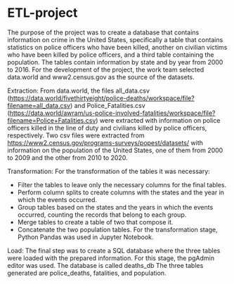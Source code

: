 # ETL-project


The purpose of the project was to create a database that contains information on crime in the United States, specifically a table that contains statistics on police officers who have been killed, another on civilian victims who have been killed by police officers, and a third table containing the population. The tables contain information by state and by year from 2000 to 2016.
For the development of the project, the work team selected data.world  and www2.census.gov as the source of the datasets.

Extraction:
From data.world, the files all_data.csv (https://data.world/fivethirtyeight/police-deaths/workspace/file?filename=all_data.csv) and Police_Fatalities.csv (https://data.world/awram/us-police-involved-fatalities/workspace/file?filename=Police+Fatalities.csv) were extracted with information on police officers killed in the line of duty and civilians killed by police officers, respectively.
Two csv files were extracted from https://www2.census.gov/programs-surveys/popest/datasets/ with information on the population of the United States, one of them from 2000 to 2009 and the other from 2010 to 2020.

Transformation:
For the transformation of the tables it was necessary:
- Filter the tables to leave only the necessary columns for the final tables.
- Perform column splits to create columns with the states and the year in which the events occurred.
- Group tables based on the states and the years in which the events occurred, counting the records that belong to each group.
- Merge tables to create a table of two that compose it.
- Concatenate the two population tables.
For the transformation stage, Python Pandas was used in Jupyter Notebook.

Load:
The final step was to create a SQL database where the three tables were loaded with the prepared information.
For this stage, the pgAdmin editor was used.
The database is called deaths_db
The three tables generated are police_deaths, fatalities, and population. 

